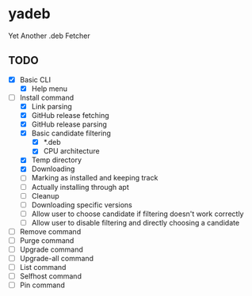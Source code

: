 # yadeb
Yet Another .deb Fetcher

## TODO

- [X] Basic CLI
    - [X] Help menu
- [ ] Install command
    - [X] Link parsing
    - [X] GitHub release fetching
    - [X] GitHub release parsing
    - [X] Basic candidate filtering
        - [X] *.deb
        - [X] CPU architecture
    - [X] Temp directory
    - [X] Downloading
    - [ ] Marking as installed and keeping track
    - [ ] Actually installing through apt
    - [ ] Cleanup
    - [ ] Downloading specific versions
    - [ ] Allow user to choose candidate if filtering doesn't work correctly
    - [ ] Allow user to disable filtering and directly choosing a candidate
- [ ] Remove command
- [ ] Purge command
- [ ] Upgrade command
- [ ] Upgrade-all command
- [ ] List command
- [ ] Selfhost command
- [ ] Pin command